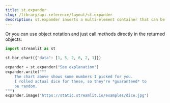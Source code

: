 ```yaml
---
title: st.expander
slug: /library/api-reference/layout/st.expander
description: st.expander inserts a multi-element container that can be expanded/collapsed.
---
```


<Autofunction function="streamlit.expander" />

Or you can use object notation and just call methods directly in the returned objects:

```python
import streamlit as st

st.bar_chart({"data": [1, 5, 2, 6, 2, 1]})

expander = st.expander("See explanation")
expander.write("""
    The chart above shows some numbers I picked for you.
    I rolled actual dice for these, so they're *guaranteed* to
    be random.
""")
expander.image("https://static.streamlit.io/examples/dice.jpg")
```

